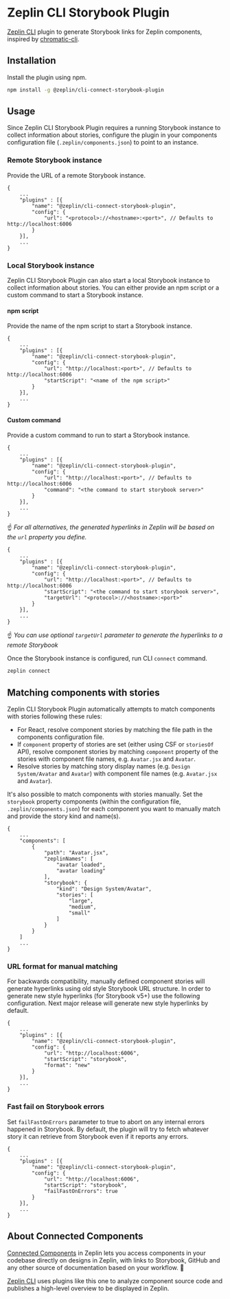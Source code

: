 # Zeplin CLI Storybook Plugin

[Zeplin CLI](https://github.com/zeplin/cli) plugin to generate Storybook links for Zeplin components, inspired by [chromatic-cli](https://github.com/chromaui/chromatic-cli).

## Installation

Install the plugin using npm.

```sh
npm install -g @zeplin/cli-connect-storybook-plugin
```

## Usage

Since Zeplin CLI Storybook Plugin requires a running Storybook instance to collect information about stories, configure the plugin in your components configuration file (`.zeplin/components.json`) to point to an instance.

### Remote Storybook instance

Provide the URL of a remote Storybook instance.

```jsonc
{
    ...
    "plugins" : [{
        "name": "@zeplin/cli-connect-storybook-plugin",
        "config": {
            "url": "<protocol>://<hostname>:<port>", // Defaults to http://localhost:6006
        }
    }],
    ...
}
```

### Local Storybook instance

Zeplin CLI Storybook Plugin can also start a local Storybook instance to collect information about stories. You can either provide an npm script or a custom command to start a Storybook instance.

#### npm script

Provide the name of the npm script to start a Storybook instance.

```jsonc
{
    ...
    "plugins" : [{
        "name": "@zeplin/cli-connect-storybook-plugin",
        "config": {
            "url": "http://localhost:<port>", // Defaults to http://localhost:6006
            "startScript": "<name of the npm script>"
        }
    }],
    ...
}
```

#### Custom command

Provide a custom command to run to start a Storybook instance.

```jsonc
{
    ...
    "plugins" : [{
        "name": "@zeplin/cli-connect-storybook-plugin",
        "config": {
            "url": "http://localhost:<port>", // Defaults to http://localhost:6006
            "command": "<the command to start storybook server>"
        }
    }],
    ...
}
```

☝️ _For all alternatives, the generated hyperlinks in Zeplin will be based on the `url` property you define._

```jsonc
{
    ...
    "plugins" : [{
        "name": "@zeplin/cli-connect-storybook-plugin",
        "config": {
            "url": "http://localhost:<port>", // Defaults to http://localhost:6006
            "startScript": "<the command to start storybook server>",
            "targetUrl": "<protocol>://<hostname>:<port>"
        }
    }],
    ...
}
```
☝️ _You can use optional `targetUrl` parameter to generate the hyperlinks to a remote Storybook_

Once the Storybook instance is configured, run CLI `connect` command.

```sh
zeplin connect
```

## Matching components with stories

Zeplin CLI Storybook Plugin automatically attempts to match components with stories following these rules:

- For React, resolve component stories by matching the file path in the components configuration file.
- If `component` property of stories are set (either using CSF or `storiesOf` API), resolve component stories by matching `component` property of the stories with component file names, e.g. `Avatar.jsx` and `Avatar`.
- Resolve stories by matching story display names (e.g. `Design System/Avatar` and `Avatar`) with component file names (e.g. `Avatar.jsx` and `Avatar`).

It's also possible to match components with stories manually. Set the `storybook` property components (within the configuration file, `.zeplin/components.json`) for each component you want to manually match and provide the story kind and name(s).

```jsonc
{
    ...
    "components": [
        {
            "path": "Avatar.jsx",
            "zeplinNames": [
                "avatar loaded",
                "avatar loading"
            ],
            "storybook": {
                "kind": "Design System/Avatar",
                "stories": [
                    "large",
                    "medium",
                    "small"
                ]
            }
        }
    ]
    ...
}
```

### URL format for manual matching

For backwards compatibility, manually defined component stories will generate hyperlinks using old style Storybook URL structure. In order to generate new style hyperlinks (for Storybook v5+) use the following configuration. Next major release will generate new style hyperlinks by default.

```jsonc
{
    ...
    "plugins" : [{
        "name": "@zeplin/cli-connect-storybook-plugin",
        "config": {
            "url": "http://localhost:6006",
            "startScript": "storybook",
            "format": "new"
        }
    }],
    ...
}
```

### Fast fail on Storybook errors

Set `failFastOnErrors` parameter to true to abort on any internal errors happened in Storybook. By default, the plugin will try to fetch whatever story it can retrieve from Storybook even if it reports any errors.

```jsonc
{
    ...
    "plugins" : [{
        "name": "@zeplin/cli-connect-storybook-plugin",
        "config": {
            "url": "http://localhost:6006",
            "startScript": "storybook",
            "failFastOnErrors": true
        }
    }],
    ...
}
```

## About Connected Components

[Connected Components](https://blog.zeplin.io/introducing-connected-components-components-in-design-and-code-in-harmony-aa894ed5bd95) in Zeplin lets you access components in your codebase directly on designs in Zeplin, with links to Storybook, GitHub and any other source of documentation based on your workflow. 🧩

[Zeplin CLI](https://github.com/zeplin/cli) uses plugins like this one to analyze component source code and publishes a high-level overview to be displayed in Zeplin.
